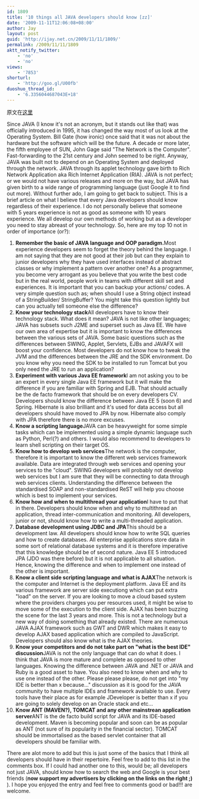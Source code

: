 ```yaml
---
id: 1809
title: '10 things all JAVA developers should know [zz]'
date: '2009-11-11T12:06:08+08:00'
author: Jay
layout: post
guid: 'http://ijay.net.cn/2009/11/11/1809/'
permalink: /2009/11/11/1809
aktt_notify_twitter:
    - 'no'
    - 'no'
views:
    - '7853'
shorturl:
    - 'http://goo.gl/U00fb'
duoshuo_thread_id:
    - '6.3356044687043E+18'
---
```


原文在<a href="http://armelnene.blogspot.com/2009/11/10-things-all-java-developers-should.html" target="_blank">这里</a>

Since JAVA (I know it's not an acronym, but it stands out like that) was officially introduced in 1995, it has changed the way most of us look at the Operating System. Bill Gate (how ironic) once said that it was not about the hardware but the software which will be the future. A decade or more later, the fifth employee of SUN, John Gage said "The Network is the Computer". Fast-forwarding to the 21st century and John seemed to be right. Anyway, JAVA was built not to depend on an Operating System and deployed through the network. JAVA through its applet technology gave birth to Rich Network Application aka Rich Internet Application (RIA). JAVA is not perfect; or we would not have various releases and more on the way, but JAVA has given birth to a wide range of programming language (just Google it to find out more). Without further ado, I am going to get back to subject. This is a brief
article on what I believe that every Java developers should know regardless of their experience. I do not personally believe that someone with 5 years experience is not as good as someone with 10 years experience. We all develop our own methods of working but as a developer you need to stay abreast of your technology. So, here are my top 10 not in order of importance (or?):
<ol>
	<li><strong>Remember the basic of JAVA language and OOP paradigm.</strong>Most experience developers seem to forget the theory behind the language. I am not saying that they are not good at their job but can they explain to junior developers why they have used interfaces instead of abstract classes or why implement a pattern over another one? As a programmer, you become very arrogant as you believe that you write the best code but in the real world, people work in teams with different skill set and experiences. It is important that you can backup your actions/ codes. A very simple question such as; when should I use a String object instead of a StringBuilder/ StringBuffer? You might take this question lightly but can you actually tell someone else the
difference?</li>
	<li><strong>Know your technology stack</strong>All developers have to know their technology stack. What does it mean? JAVA is not like other languages; JAVA has subsets such J2ME and superset such as Java EE. We have our own area of expertise but it is important to know the differences between the various sets of JAVA. Some basic questions such as the differences between SWING, Applet,
Servlets, EJBs and JAVAFX will boost your confidence. Most developers do not know how to tweak the JVM and the differences between the JRE and the SDK environment. Do you know why you need the SDK to be installed to run Tomcat but you only need the JRE to run an application?</li>
	<li><strong>Experiment with various Java EE framework</strong>I am not asking you to be an expert in every single Java EE framework but it will make the difference if you are familiar with Spring and EJB. That should actually be the de facto framework that should be on every developers CV. Developers should know the difference between Java EE 5 (soon 6) and Spring. Hibernate is also brilliant and it's used for data access but all developers should have moved to JPA by now. Hibernate also comply with JPA therefore there is no more excuses.</li>
	<li><strong>Know a scripting language</strong>JAVA can be heavyweight for some simple tasks which can be implemented using a simple dynamic language such as Python, Perl(?) and others. I would also recommend to developers to learn shell scripting on their target OS.</li>
	<li><strong>Know how to develop web services</strong>The network is the computer, therefore it is important to know the different web services framework available. Data are integrated through web services and opening your services to the "cloud". SWING developers will probably not develop web services but I am sure that they will be connecting to data through web services clients. Understanding the difference between the standardised SOAP and non-standardised ReST will help you choose which is best to implement your services.</li>
	<li><strong>Know how and when to multithread your application</strong>I have to put that in there. Developers should know when and why to multithread an application, thread inter-communication and monitoring. All developers, junior or not, should know how to write a multi-threaded application.</li>
	<li><strong>Database development using JDBC and JPA</strong>This should be a development law. All developers should know how to write SQL queries and how to create databases. All enterprise applications store data in some sort of relational database systems and it is therefore imperative that this knowledge should be of second nature. Java EE 5 introduced JPA (JDO was there before) but it is not
applicable to all situation. Hence, knowing the difference and when to implement one instead of the other is important.</li>
	<li><strong>Know a client side scripting language and what is AJAX</strong>The network is the computer and Internet is the deployment platform. Java EE and its various framework are server side executiong which can put extra "load" on the server. If you are looking to move a cloud based system where the providers charges you per resources used, it might be wise to move some of the execution to the client side. AJAX
has been buzzing the scene for the last 3 years and more. This is not a technology but a new way of doing something that already existed. There are numerous JAVA AJAX framework such as GWT and DWR which makes it easy to develop AJAX based application which are compiled to JavaScript. Developers should also know what is the AJAX theories.</li>
	<li><strong>Know your competitors and do not take part on "what is the best IDE" discussion</strong>JAVA is not the only language that can do what it does. I think that JAVA is more mature and complete as opposed to other languages. Knowing the difference between JAVA and .NET or JAVA and Ruby is a good asset to have. You also need to know when and why to use one instead of the other. Please please please, do not get into "my IDE is better than x because..." discussion as it is good for the JAVA community to have multiple IDEs and framework available to use. Every tools have their place as for example JDeveloper is better than x if you are going to solely develop on an Oracle stack and etc...</li>
	<li><strong>Know ANT (MAVEN?), TOMCAT and any other mainstrean application server</strong>ANT is the de facto build script for JAVA and its IDE-based development. Maven is becoming popular and soon can be as popular as ANT (not sure of its popularity in the financial sector). TOMCAT should be immortalised as the based servlet container that all developers should be familiar with.</li>
</ol>
There are alot more to add but this is just some of the basics that I think all developers should have in their repertoire. Feel free to add to this list in the comments box. If I could had another one to this, would be; all developers not just JAVA, should know how to search the web and Google is your best friends (<strong>now support my advertisers by clicking on the links on the right ;)</strong> ). I hope you enjoyed the entry and feel free to comments good or bad!!! are welcome.